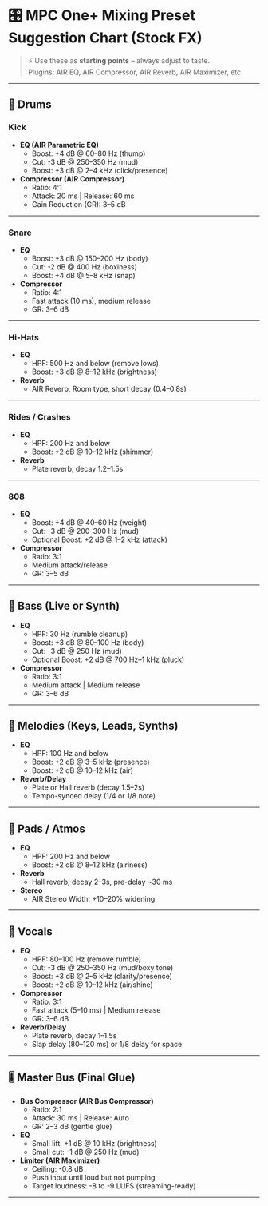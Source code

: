 # 🎛️ MPC One+ Mixing Preset Suggestion Chart (Stock FX)

> ⚡ Use these as **starting points** – always adjust to taste.  
> Plugins: AIR EQ, AIR Compressor, AIR Reverb, AIR Maximizer, etc.  

---

## 🥁 Drums

### Kick
- **EQ (AIR Parametric EQ)**
  - Boost: +4 dB @ 60–80 Hz (thump)
  - Cut: -3 dB @ 250–350 Hz (mud)
  - Boost: +3 dB @ 2–4 kHz (click/presence)
- **Compressor (AIR Compressor)**
  - Ratio: 4:1  
  - Attack: 20 ms | Release: 60 ms  
  - Gain Reduction (GR): 3–5 dB  

---

### Snare
- **EQ**
  - Boost: +3 dB @ 150–200 Hz (body)
  - Cut: -2 dB @ 400 Hz (boxiness)
  - Boost: +4 dB @ 5–8 kHz (snap)
- **Compressor**
  - Ratio: 4:1  
  - Fast attack (10 ms), medium release  
  - GR: 3–6 dB  

---

### Hi-Hats
- **EQ**
  - HPF: 500 Hz and below (remove lows)
  - Boost: +3 dB @ 8–12 kHz (brightness)
- **Reverb**
  - AIR Reverb, Room type, short decay (0.4–0.8s)

---

### Rides / Crashes
- **EQ**
  - HPF: 200 Hz and below
  - Boost: +2 dB @ 10–12 kHz (shimmer)
- **Reverb**
  - Plate reverb, decay 1.2–1.5s  

---

### 808
- **EQ**
  - Boost: +4 dB @ 40–60 Hz (weight)
  - Cut: -3 dB @ 200–300 Hz (mud)
  - Optional Boost: +2 dB @ 1–2 kHz (attack)
- **Compressor**
  - Ratio: 3:1  
  - Medium attack/release  
  - GR: 3–5 dB  

---

## 🎸 Bass (Live or Synth)
- **EQ**
  - HPF: 30 Hz (rumble cleanup)
  - Boost: +3 dB @ 80–100 Hz (body)
  - Cut: -3 dB @ 250 Hz (mud)
  - Optional Boost: +2 dB @ 700 Hz–1 kHz (pluck)
- **Compressor**
  - Ratio: 3:1  
  - Medium attack | Medium release  
  - GR: 3–6 dB  

---

## 🎹 Melodies (Keys, Leads, Synths)
- **EQ**
  - HPF: 100 Hz and below
  - Boost: +2 dB @ 3–5 kHz (presence)
  - Boost: +2 dB @ 10–12 kHz (air)
- **Reverb/Delay**
  - Plate or Hall reverb (decay 1.5–2s)
  - Tempo-synced delay (1/4 or 1/8 note)

---

## 🌌 Pads / Atmos
- **EQ**
  - HPF: 200 Hz and below
  - Boost: +2 dB @ 8–12 kHz (airiness)
- **Reverb**
  - Hall reverb, decay 2–3s, pre-delay ~30 ms
- **Stereo**
  - AIR Stereo Width: +10–20% widening

---

## 🎤 Vocals
- **EQ**
  - HPF: 80–100 Hz (remove rumble)
  - Cut: -3 dB @ 250–350 Hz (mud/boxy tone)
  - Boost: +3 dB @ 2–5 kHz (clarity/presence)
  - Boost: +2 dB @ 10–12 kHz (air/shine)
- **Compressor**
  - Ratio: 3:1  
  - Fast attack (5–10 ms) | Medium release  
  - GR: 3–6 dB  
- **Reverb/Delay**
  - Plate reverb, decay 1–1.5s  
  - Slap delay (80–120 ms) or 1/8 delay for space  

---

## 🎚️ Master Bus (Final Glue)
- **Bus Compressor (AIR Bus Compressor)**
  - Ratio: 2:1  
  - Attack: 30 ms | Release: Auto  
  - GR: 2–3 dB (gentle glue)
- **EQ**
  - Small lift: +1 dB @ 10 kHz (brightness)
  - Small cut: -1 dB @ 250 Hz (mud)
- **Limiter (AIR Maximizer)**
  - Ceiling: -0.8 dB  
  - Push input until loud but not pumping  
  - Target loudness: -8 to -9 LUFS (streaming-ready)

---